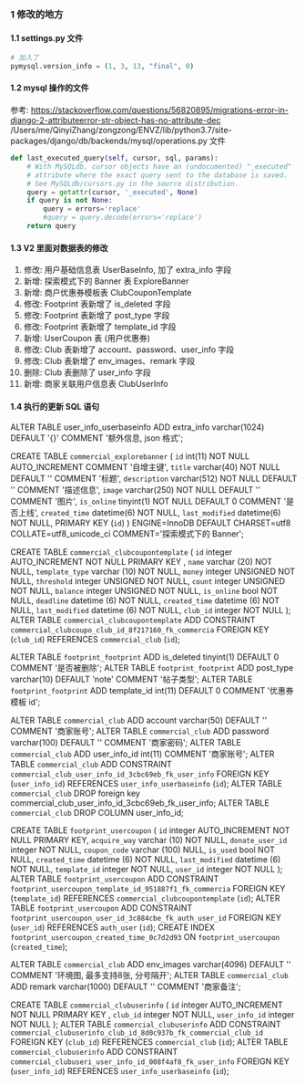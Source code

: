 ### 1 修改的地方
#### 1.1 settings.py 文件
```py
# 加入了
pymysql.version_info = (1, 3, 13, "final", 0)
```

#### 1.2 mysql 操作的文件 
参考: https://stackoverflow.com/questions/56820895/migrations-error-in-django-2-attributeerror-str-object-has-no-attribute-dec
/Users/me/QinyiZhang/zongzong/ENVZ/lib/python3.7/site-packages/django/db/backends/mysql/operations.py 文件
```py
def last_executed_query(self, cursor, sql, params):
    # With MySQLdb, cursor objects have an (undocumented) "_executed"
    # attribute where the exact query sent to the database is saved.
    # See MySQLdb/cursors.py in the source distribution.
    query = getattr(cursor, '_executed', None)
    if query is not None:
        query = errors='replace'
        #query = query.decode(errors='replace')
    return query
```

#### 1.3 V2 里面对数据表的修改
1. 修改: 用户基础信息表 UserBaseInfo, 加了 extra_info 字段
2. 新增: 探索模式下的 Banner 表 ExploreBanner
3. 新增: 商户优惠券模板表 ClubCouponTemplate
4. 修改: Footprint 表新增了 is_deleted 字段
5. 修改: Footprint 表新增了 post_type 字段
6. 修改: Footprint 表新增了 template_id 字段
7. 新增: UserCoupon 表 (用户优惠券)
8. 修改: Club 表新增了 account、password、user_info 字段
9. 修改: Club 表新增了 env_images、remark 字段
10. 删除: Club 表删除了 user_info 字段
11. 新增: 商家关联用户信息表 ClubUserInfo

#### 1.4 执行的更新 SQL 语句
ALTER TABLE user_info_userbaseinfo ADD extra_info varchar(1024) DEFAULT '{}' COMMENT '额外信息, json 格式';

CREATE TABLE `commercial_explorebanner` (
  `id` int(11) NOT NULL AUTO_INCREMENT COMMENT '自增主键',
  `title` varchar(40) NOT NULL DEFAULT '' COMMENT '标题',
  `description` varchar(512) NOT NULL DEFAULT '' COMMENT '描述信息',
  `image` varchar(250) NOT NULL DEFAULT '' COMMENT '图片',
  `is_online` tinyint(1) NOT NULL DEFAULT 0 COMMENT '是否上线',
  `created_time` datetime(6) NOT NULL,
  `last_modified` datetime(6) NOT NULL,
  PRIMARY KEY (`id`)
) ENGINE=InnoDB DEFAULT CHARSET=utf8 COLLATE=utf8_unicode_ci COMMENT='探索模式下的 Banner';


CREATE TABLE `commercial_clubcoupontemplate` (
    `id` integer AUTO_INCREMENT NOT NULL PRIMARY KEY , 
    `name` varchar (20) NOT NULL, 
    `template_type` varchar (10) NOT NULL, 
    `money` integer UNSIGNED NOT NULL, 
    `threshold` integer UNSIGNED NOT NULL, 
    `count` integer UNSIGNED NOT NULL, 
    `balance` integer UNSIGNED NOT NULL, 
    `is_online` bool NOT NULL, 
    `deadline` datetime (6) NOT NULL, 
    `created_time` datetime (6) NOT NULL, 
    `last_modified` datetime (6) NOT NULL, 
    `club_id` integer NOT NULL
  );
ALTER TABLE `commercial_clubcoupontemplate` ADD CONSTRAINT `commercial_clubcoupo_club_id_8f217160_fk_commercia` FOREIGN KEY (`club_id`) REFERENCES `commercial_club` (`id`);

ALTER TABLE `footprint_footprint` ADD is_deleted tinyint(1) DEFAULT 0 COMMENT '是否被删除';
ALTER TABLE `footprint_footprint` ADD post_type varchar(10) DEFAULT 'note' COMMENT '帖子类型';
ALTER TABLE `footprint_footprint` ADD template_id int(11) DEFAULT 0 COMMENT '优惠券模板 id';

ALTER TABLE `commercial_club` ADD account varchar(50) DEFAULT '' COMMENT '商家账号';
ALTER TABLE `commercial_club` ADD password varchar(100) DEFAULT '' COMMENT '商家密码';
ALTER TABLE `commercial_club` ADD user_info_id int(11) COMMENT '商家账号';
ALTER TABLE `commercial_club` ADD CONSTRAINT `commercial_club_user_info_id_3cbc69eb_fk_user_info` FOREIGN KEY (`user_info_id`) REFERENCES `user_info_userbaseinfo` (`id`);
ALTER TABLE `commercial_club` DROP foreign key commercial_club_user_info_id_3cbc69eb_fk_user_info;
ALTER TABLE `commercial_club` DROP COLUMN user_info_id;


CREATE TABLE `footprint_usercoupon` (
    `id` integer AUTO_INCREMENT NOT NULL PRIMARY KEY, 
    `acquire_way` varchar (10) NOT NULL, 
    `donate_user_id` integer NOT NULL, 
    `coupon_code` varchar (100) NULL, 
    `is_used` bool NOT NULL, 
    `created_time` datetime (6) NOT NULL, 
    `last_modified` datetime (6) NOT NULL, 
    `template_id` integer NOT NULL, 
    `user_id` integer NOT NULL
  );
ALTER TABLE `footprint_usercoupon` ADD CONSTRAINT `footprint_usercoupon_template_id_951887f1_fk_commercia` FOREIGN KEY (`template_id`) REFERENCES `commercial_clubcoupontemplate` (`id`);
ALTER TABLE `footprint_usercoupon` ADD CONSTRAINT `footprint_usercoupon_user_id_3c884cbe_fk_auth_user_id` FOREIGN KEY (`user_id`) REFERENCES `auth_user` (`id`);
CREATE INDEX `footprint_usercoupon_created_time_0c7d2d93` ON `footprint_usercoupon` (`created_time`);

ALTER TABLE `commercial_club` ADD env_images varchar(4096) DEFAULT '' COMMENT '环境图, 最多支持8张, 分号隔开';
ALTER TABLE `commercial_club` ADD remark varchar(1000) DEFAULT '' COMMENT '商家备注';

CREATE TABLE `commercial_clubuserinfo` (
    `id` integer AUTO_INCREMENT NOT NULL PRIMARY KEY , 
    `club_id` integer NOT NULL, 
    `user_info_id` integer NOT NULL
  );
ALTER TABLE `commercial_clubuserinfo` ADD CONSTRAINT `commercial_clubuserinfo_club_id_8d0c937b_fk_commercial_club_id` FOREIGN KEY (`club_id`) REFERENCES `commercial_club` (`id`);
ALTER TABLE `commercial_clubuserinfo` ADD CONSTRAINT `commercial_clubuseri_user_info_id_008f4af8_fk_user_info` FOREIGN KEY (`user_info_id`) REFERENCES `user_info_userbaseinfo` (`id`);